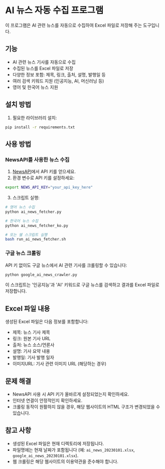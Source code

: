 # AI 뉴스 자동 수집 프로그램

이 프로그램은 AI 관련 뉴스를 자동으로 수집하여 Excel 파일로 저장해 주는 도구입니다.

## 기능

- AI 관련 뉴스 기사를 자동으로 수집
- 수집된 뉴스를 Excel 파일로 저장
- 다양한 정보 포함: 제목, 링크, 출처, 설명, 발행일 등
- 여러 검색 키워드 지원 (인공지능, AI, 머신러닝 등)
- 영어 및 한국어 뉴스 지원

## 설치 방법

1. 필요한 라이브러리 설치:

```bash
pip install -r requirements.txt
```

## 사용 방법

### NewsAPI를 사용한 뉴스 수집

1. [NewsAPI](https://newsapi.org)에서 API 키를 얻으세요.
2. 환경 변수로 API 키를 설정하세요:

```bash
export NEWS_API_KEY="your_api_key_here"
```

3. 스크립트 실행:

```bash
# 영어 뉴스 수집
python ai_news_fetcher.py

# 한국어 뉴스 수집
python ai_news_fetcher_ko.py

# 또는 쉘 스크립트 실행
bash run_ai_news_fetcher.sh
```

### 구글 뉴스 크롤링

API 키 없이도 구글 뉴스에서 AI 관련 기사를 크롤링할 수 있습니다:

```bash
python google_ai_news_crawler.py
```

이 스크립트는 '인공지능'과 'AI' 키워드로 구글 뉴스를 검색하고 결과를 Excel 파일로 저장합니다.

## Excel 파일 내용

생성된 Excel 파일은 다음 정보를 포함합니다:

- 제목: 뉴스 기사 제목
- 링크: 원본 기사 URL
- 출처: 뉴스 소스/언론사
- 설명: 기사 요약 내용
- 발행일: 기사 발행 일자
- 이미지URL: 기사 관련 이미지 URL (해당하는 경우)

## 문제 해결

- NewsAPI 사용 시 API 키가 올바르게 설정되었는지 확인하세요.
- 인터넷 연결이 안정적인지 확인하세요.
- 크롤링 동작이 원활하지 않을 경우, 해당 웹사이트의 HTML 구조가 변경되었을 수 있습니다.

## 참고 사항

* 생성된 Excel 파일은 현재 디렉토리에 저장됩니다.
* 파일명에는 현재 날짜가 포함됩니다 (예: `ai_news_20230101.xlsx`, `google_ai_news_20230101.xlsx`).
* 웹 크롤링은 해당 웹사이트의 이용약관을 준수해야 합니다. 